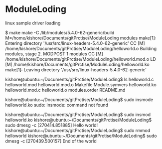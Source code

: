 # ModuleLoding
linux sample driver loading



$ make
make -C /lib/modules/5.4.0-62-generic/build M=/home/kishore/Documents/gitPrctise/ModuleLoding modules
make[1]: Entering directory '/usr/src/linux-headers-5.4.0-62-generic'
  CC [M]  /home/kishore/Documents/gitPrctise/ModuleLoding/helloworld.o
  Building modules, stage 2.
  MODPOST 1 modules
  CC [M]  /home/kishore/Documents/gitPrctise/ModuleLoding/helloworld.mod.o
  LD [M]  /home/kishore/Documents/gitPrctise/ModuleLoding/helloworld.ko
make[1]: Leaving directory '/usr/src/linux-headers-5.4.0-62-generic'

kishore@ubuntu:~/Documents/gitPrctise/ModuleLoding$ ls
helloworld.c   helloworld.mod    helloworld.mod.o  Makefile       Module.symvers
helloworld.ko  helloworld.mod.c  helloworld.o      modules.order  README.md

kishore@ubuntu:~/Documents/gitPrctise/ModuleLoding$ sudo insmode helloworld.ko
sudo: insmode: command not found

kishore@ubuntu:~/Documents/gitPrctise/ModuleLoding$ sudo insmod helloworld.ko
kishore@ubuntu:~/Documents/gitPrctise/ModuleLoding$ sudo dmesg -c
[270414.851885] Hello world!
kishore@ubuntu:~/Documents/gitPrctise/ModuleLoding$ sudo rmmod helloworld
kishore@ubuntu:~/Documents/gitPrctise/ModuleLoding$ sudo dmesg -c
[270439.500157] End of the world


